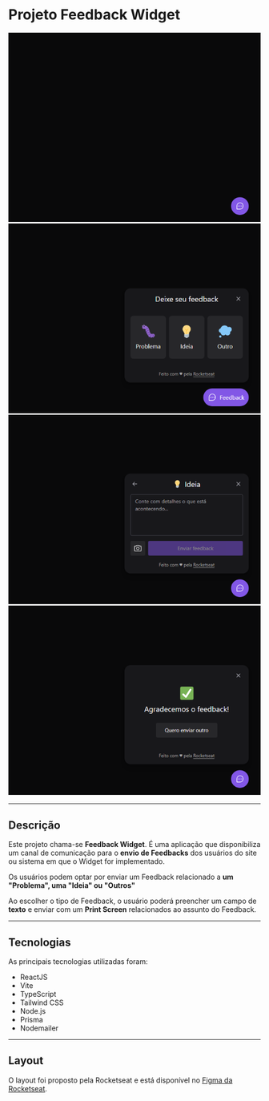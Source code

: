<h1>Projeto Feedback Widget</h1>
<img src="/.github/cover-feedback-widget-01.png/" alt="Imagem do Widget" />
<img src="/.github/cover-feedback-widget-02.png/" alt="Imagem com as opções de Feedback" />
<img src="/.github/cover-feedback-widget-03.png/" alt="Imagem com o formulário de uma das opções de Feedback" />
<img src="/.github/cover-feedback-widget-04.png/" alt="Imagem da tela de confirmação do Feedback" />
<hr>
<h2>Descrição</h2>
<p>Este projeto chama-se <strong>Feedback Widget</strong>. É uma aplicação que disponibiliza um canal de comunicação para o <strong>envio de Feedbacks</strong> dos usuários do site ou sistema em que o Widget for implementado.</p>
<p>Os usuários podem optar por enviar um Feedback relacionado a <strong>um "Problema", uma "Ideia" ou "Outros"</strong></p>
<p>Ao escolher o tipo de Feedback, o usuário poderá preencher um campo de <strong>texto</strong> e enviar com um <strong>Print Screen</strong> relacionados ao assunto do Feedback.</p>
<hr>
<h2>Tecnologias</h2>
<p>As principais tecnologias utilizadas foram:</p>
<ul>
<li>ReactJS</li>
<li>Vite</li>
<li>TypeScript</li>
<li>Tailwind CSS</li>
<li>Node.js</li>
<li>Prisma</li>
<li>Nodemailer</li>
</ul>
<hr>
<h2>Layout</h2>
<p>O layout foi proposto pela Rocketseat e está disponível no <a href="https://www.figma.com/community/file/1102912516166573468" title="Ir para o Figma da Rocketseat">Figma da Rocketseat</a>.</p>
